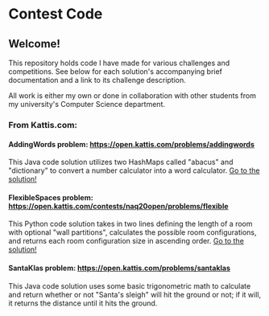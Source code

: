 # Contest Code
## Welcome!
This repository holds code I have made for various challenges and competitions. See below for each solution's accompanying brief documentation and a link to its challenge description.

All work is either my own or done in collaboration with other students from my university's Computer Science department.

### From Kattis.com:

#### AddingWords problem: https://open.kattis.com/problems/addingwords
This Java code solution utilizes two HashMaps called "abacus" and "dictionary" to convert a number calculator into a word calculator.
[Go to the solution!](https://github.com/cskipworth/ContestCode/blob/main/AddingWords.java)

#### FlexibleSpaces problem: https://open.kattis.com/contests/naq20open/problems/flexible
This Python code solution takes in two lines defining the length of a room with optional "wall partitions", calculates the possible room configurations, and returns each room configuration size in ascending order.
[Go to the solution!](https://github.com/cskipworth/ContestCode/blob/main/FlexibleSpaces.py)

#### SantaKlas problem: https://open.kattis.com/problems/santaklas
This Java code solution uses some basic trigonometric math to calculate and return whether or not "Santa's sleigh" will hit the ground or not; if it will, it returns the distance until it hits the ground.